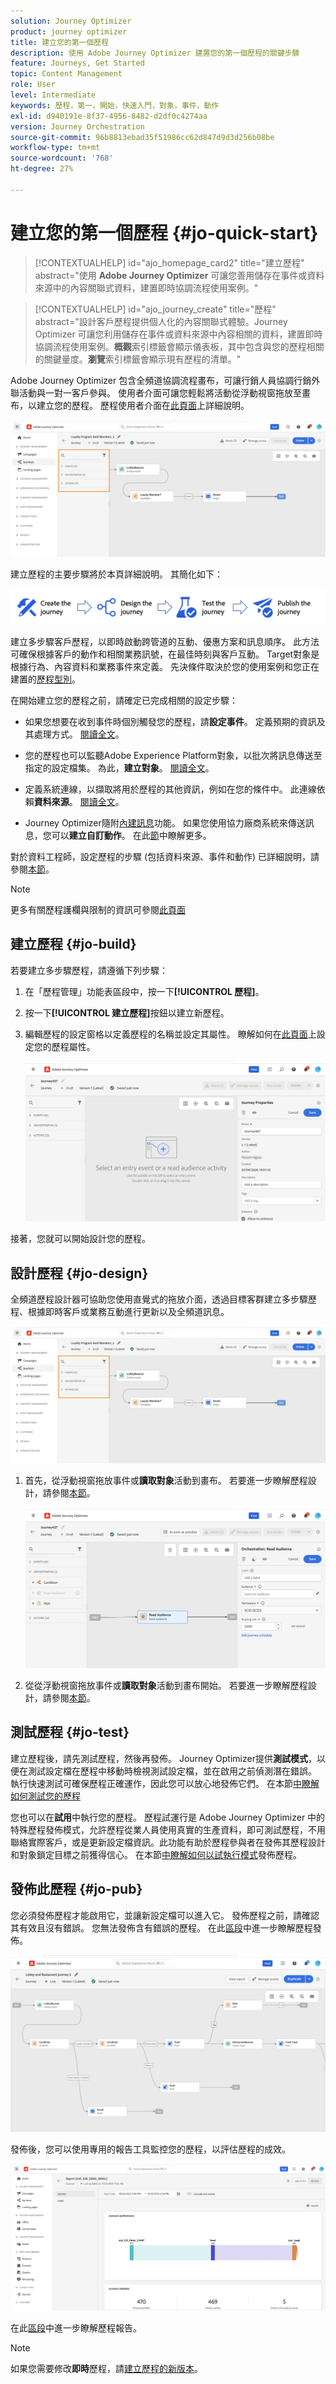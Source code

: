 ```yaml
---
solution: Journey Optimizer
product: journey optimizer
title: 建立您的第一個歷程
description: 使用 Adobe Journey Optimizer 建置您的第一個歷程的關鍵步驟
feature: Journeys, Get Started
topic: Content Management
role: User
level: Intermediate
keywords: 歷程，第一，開始，快速入門，對象，事件，動作
exl-id: d940191e-8f37-4956-8482-d2df0c4274aa
version: Journey Orchestration
source-git-commit: 96b8813ebad35f51986cc62d847d9d3d256b08be
workflow-type: tm+mt
source-wordcount: '768'
ht-degree: 27%

---
```


# 建立您的第一個歷程 {#jo-quick-start}

>[!CONTEXTUALHELP]
>id="ajo_homepage_card2"
>title="建立歷程"
>abstract="使用 **Adobe Journey Optimizer** 可讓您善用儲存在事件或資料來源中的內容關聯式資料，建置即時協調流程使用案例。"

>[!CONTEXTUALHELP]
>id="ajo_journey_create"
>title="歷程"
>abstract="設計客戶歷程提供個人化的內容關聯式體驗。Journey Optimizer 可讓您利用儲存在事件或資料來源中內容相關的資料，建置即時協調流程使用案例。**概觀&#x200B;**&#x200B;索引標籤會顯示儀表板，其中包含與您的歷程相關的關鍵量度。**瀏覽&#x200B;**&#x200B;索引標籤會顯示現有歷程的清單。"

Adobe Journey Optimizer 包含全頻道協調流程畫布，可讓行銷人員協調行銷外聯活動與一對一客戶參與。 使用者介面可讓您輕鬆將活動從浮動視窗拖放至畫布，以建立您的歷程。 歷程使用者介面在[此頁面](journey-ui.md)上詳細說明。

![歷程畫布範例](assets/journey38.png)

建立歷程的主要步驟將於本頁詳細說明。 其簡化如下：

![歷程建立步驟：建立、設計、測試和發佈](assets/journey-creation-process.png)


建立多步驟客戶歷程，以即時啟動跨管道的互動、優惠方案和訊息順序。 此方法可確保根據客戶的動作和相關業務訊號，在最佳時刻與客戶互動。 Target對象是根據行為、內容資料和業務事件來定義。 先決條件取決於您的使用案例和您正在建置的[歷程型別](entry-management.md#types-of-journeys)。

在開始建立您的歷程之前，請確定已完成相關的設定步驟：

* 如果您想要在收到事件時個別觸發您的歷程，請&#x200B;**設定事件**。 定義預期的資訊及其處理方式。 [閱讀全文](../event/about-events.md)。

<!--   ![](assets/jo-event7bis.png)  -->

* 您的歷程也可以監聽Adobe Experience Platform對象，以批次將訊息傳送至指定的設定檔集。 為此，**建立對象**。 [閱讀全文](../audience/about-audiences.md)。

<!--   ![](assets/segment2.png)  -->

* 定義系統連線，以擷取將用於歷程的其他資訊，例如在您的條件中。 此連線依賴&#x200B;**資料來源**。 [閱讀全文](../datasource/about-data-sources.md)。

<!--   ![](assets/jo-datasource.png)  -->

* Journey Optimizer隨附[內建訊息](../building-journeys/journeys-message.md)功能。 如果您使用協力廠商系統來傳送訊息，您可以&#x200B;**建立自訂動作**。 在此[節](../action/action.md)中瞭解更多。

<!--    ![](assets/custom2.png)  -->


對於資料工程師，設定歷程的步驟 (包括資料來源、事件和動作) 已詳細說明，請參閱[本節](../configuration/about-data-sources-events-actions.md)。


>[!NOTE]
>
>更多有關歷程護欄與限制的資訊可參閱[此頁面](../start/guardrails.md)

## 建立歷程 {#jo-build}

若要建立多步驟歷程，請遵循下列步驟：

1. 在「歷程管理」功能表區段中，按一下&#x200B;**[!UICONTROL 歷程]**。

1. 按一下&#x200B;**[!UICONTROL 建立歷程]**&#x200B;按鈕以建立新歷程。

1. 編輯歷程的設定窗格以定義歷程的名稱並設定其屬性。 瞭解如何在[此頁面](journey-properties.md)上設定您的歷程屬性。

   ![](assets/jo-properties.png)

接著，您就可以開始設計您的歷程。

## 設計歷程 {#jo-design}

全頻道歷程設計器可協助您使用直覺式的拖放介面，透過目標客群建立多步驟歷程、根據即時客戶或業務互動進行更新以及全頻道訊息。

![](assets/journey38.png)

1. 首先，從浮動視窗拖放事件或&#x200B;**讀取對象**&#x200B;活動到畫布。 若要進一步瞭解歷程設計，請參閱[本節](using-the-journey-designer.md)。

   ![](assets/read-segment.png)

1. 從從浮動視窗拖放事件或&#x200B;**讀取對象**&#x200B;活動到畫布開始。 若要進一步瞭解歷程設計，請參閱[本節](using-the-journey-designer.md)。

## 測試歷程 {#jo-test}

建立歷程後，請先測試歷程，然後再發佈。 Journey Optimizer提供&#x200B;**測試模式**，以便在測試設定檔在歷程中移動時檢視測試設定檔，並在啟用之前偵測潛在錯誤。 執行快速測試可確保歷程正確運作，因此您可以放心地發佈它們。 在本節[中瞭解如何測試您的歷程](testing-the-journey.md)

您也可以在&#x200B;**試用**&#x200B;中執行您的歷程。 歷程試運行是 Adobe Journey Optimizer 中的特殊歷程發佈模式，允許歷程從業人員使用真實的生產資料，即可測試歷程，不用聯絡實際客戶，或是更新設定檔資訊。此功能有助於歷程參與者在發佈其歷程設計和對象鎖定目標之前獲得信心。 在本節[中瞭解如何以試執行模式](journey-dry-run.md)發佈歷程。

## 發佈此歷程 {#jo-pub}

您必須發佈歷程才能啟用它，並讓新設定檔可以進入它。 發佈歷程之前，請確認其有效且沒有錯誤。 您無法發佈含有錯誤的歷程。 在此[區段](publishing-the-journey.md)中進一步瞭解歷程發佈。

![](assets/jo-journeyuc2_32bis.png)

發佈後，您可以使用專用的報告工具監控您的歷程，以評估歷程的成效。

![](assets/jo-dynamic_report_journey_12.png)

在此[區段](../reports/live-report.md)中進一步瞭解歷程報告。

>[!NOTE]
>
>如果您需要修改&#x200B;**即時**&#x200B;歷程，請[建立歷程的新版本](journey-ui.md#journey-versions)。

